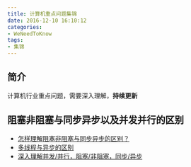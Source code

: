 ```yaml
---
title: 计算机重点问题集锦
date: 2016-12-10 16:10:12
categories:
- WeNeedToKnow
tags:
- 集锦
---
```


## 简介
计算机行业重点问题，需要深入理解，**持续更新**

<!-- more -->

## 阻塞非阻塞与同步异步以及并发并行的区别

- [怎样理解阻塞非阻塞与同步异步的区别？](https://www.zhihu.com/question/19732473/answer/14413599)
- [多线程与异步的区别](http://blog.csdn.net/qq_24541459/article/details/51704918)
- [深入理解并发/并行，阻塞/非阻塞，同步/异步](深入理解并发/并行，阻塞/非阻塞，同步/异步)
